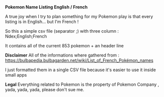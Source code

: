 **Pokemon Name Listing English / French**

A true joy when I try to plan something for my Pokemon play is that every listing is in English... but I'm French !

So this a simple csv file (separator ;) with three column :
Ndex;English;French

It contains all of the current 853 pokemon + an header line

**Disclaimer**
All of the informations where gathered from : https://bulbapedia.bulbagarden.net/wiki/List_of_French_Pokémon_names

I just formatted them in a single CSV file because it's easier to use it inside small apps

**Legal**
Everything related to Pokemon is the property of Pokemon Company , yada,  yada, yada, please don't sue me.
